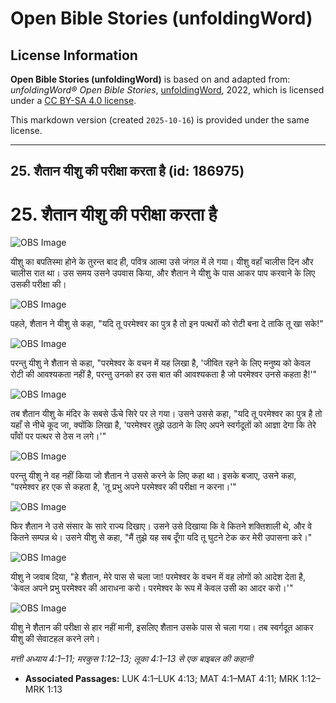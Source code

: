 # Open Bible Stories (unfoldingWord)

## License Information

**Open Bible Stories (unfoldingWord)** is based on and adapted from: _unfoldingWord® Open Bible Stories_, [unfoldingWord](https://unfoldingword.org/utw), 2022, which is licensed under a [CC BY-SA 4.0 license](https://creativecommons.org/licenses/by-sa/4.0/legalcode.en).

This markdown version (created `2025-10-16`) is provided under the same license.



--------------------------------

## 25. शैतान यीशु की परीक्षा करता है (id: 186975)

25\. शैतान यीशु की परीक्षा करता है
==================================

![OBS Image](https://cdn.aquifer.bible/aquifer-content/resources/UWOBS/jpg/360px/obs-en-25-01.jpg)

यीशु का बपतिस्मा होने के तुरन्त बाद ही, पवित्र आत्मा उसे जंगल में ले गया। यीशु वहाँ चालीस दिन और चालीस रात था। उस समय उसने उपवास किया, और शैतान ने यीशु के पास आकर पाप करवाने के लिए उसकी परीक्षा की।

![OBS Image](https://cdn.aquifer.bible/aquifer-content/resources/UWOBS/jpg/360px/obs-en-25-02.jpg)

पहले, शैतान ने यीशु से कहा, "यदि तू परमेश्वर का पुत्र है तो इन पत्थरों को रोटी बना दे ताकि तू खा सके!"

![OBS Image](https://cdn.aquifer.bible/aquifer-content/resources/UWOBS/jpg/360px/obs-en-25-03.jpg)

परन्तु यीशु ने शैतान से कहा, "परमेश्वर के वचन में यह लिखा है, 'जीवित रहने के लिए मनुष्य को केवल रोटी की आवश्यकता नहीं है, परन्तु उनको हर उस बात की आवश्यकता है जो परमेश्वर उनसे कहता है!'"

![OBS Image](https://cdn.aquifer.bible/aquifer-content/resources/UWOBS/jpg/360px/obs-en-25-04.jpg)

तब शैतान यीशु के मंदिर के सबसे ऊँचे सिरे पर ले गया। उसने उससे कहा, "यदि तू परमेश्वर का पुत्र है तो यहाँ से नीचे कूद जा, क्योंकि लिखा है, 'परमेश्वर तुझे उठाने के लिए अपने स्वर्गदूतों को आज्ञा देगा कि तेरे पाँवों पर पत्थर से ठेस न लगे।'"

![OBS Image](https://cdn.aquifer.bible/aquifer-content/resources/UWOBS/jpg/360px/obs-en-25-05.jpg)

परन्तु यीशु ने वह नहीं किया जो शैतान ने उससे करने के लिए कहा था। इसके बजाए, उसने कहा, "परमेश्वर हर एक से कहता है, 'तू प्रभु अपने परमेश्वर की परीक्षा न करना।'"

![OBS Image](https://cdn.aquifer.bible/aquifer-content/resources/UWOBS/jpg/360px/obs-en-25-06.jpg)

फिर शैतान ने उसे संसार के सारे राज्य दिखाए। उसने उसे दिखाया कि वे कितने शक्तिशाली थे, और वे कितने सम्पन्न थे। उसने यीशु से कहा, "मैं तुझे यह सब दूँगा यदि तू घुटने टेक कर मेरी उपासना करे।"

![OBS Image](https://cdn.aquifer.bible/aquifer-content/resources/UWOBS/jpg/360px/obs-en-25-07.jpg)

यीशु ने जवाब दिया, "हे शैतान, मेरे पास से चला जा! परमेश्वर के वचन में वह लोगों को आदेश देता है, 'केवल अपने प्रभु परमेश्वर की आराधना करो। परमेश्वर के रूप में केवल उसी का आदर करो।'"

![OBS Image](https://cdn.aquifer.bible/aquifer-content/resources/UWOBS/jpg/360px/obs-en-25-08.jpg)

यीशु ने शैतान की परीक्षा से हार नहीं मानी, इसलिए शैतान उसके पास से चला गया। तब स्वर्गदूत आकर यीशु की सेवाटहल करने लगे।

*मत्ती अध्याय 4:1–11; मरकुस 1:12–13; लूका 4:1–13 से एक बाइबल की कहानी*

* **Associated Passages:** LUK 4:1–LUK 4:13; MAT 4:1–MAT 4:11; MRK 1:12–MRK 1:13

